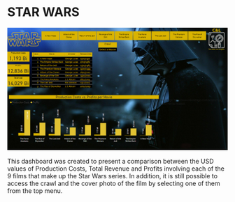 # STAR WARS

<img src="01 - Star Wars/Prints/1.png" alt="Star Wars print 1" width="1024"/>

This dashboard was created to present a comparison between the USD values of Production Costs, Total Revenue and Profits involving each of the 9 films that make up the Star Wars series. In addition, it is still possible to access the crawl and the cover photo of the film by selecting one of them from the top menu.